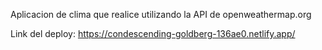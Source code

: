 Aplicacion de clima que realice utilizando la API de openweathermap.org


Link del deploy: https://condescending-goldberg-136ae0.netlify.app/
